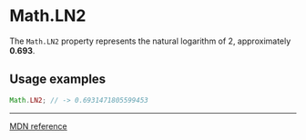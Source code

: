 # Math.LN2

The `Math.LN2` property represents the natural logarithm of 2, approximately **0.693**.

## Usage examples

```js
Math.LN2; // -> 0.6931471805599453
```

---

[MDN reference](https://developer.mozilla.org/en-US/docs/Web/JavaScript/Reference/Global_Objects/Math/LN2)
